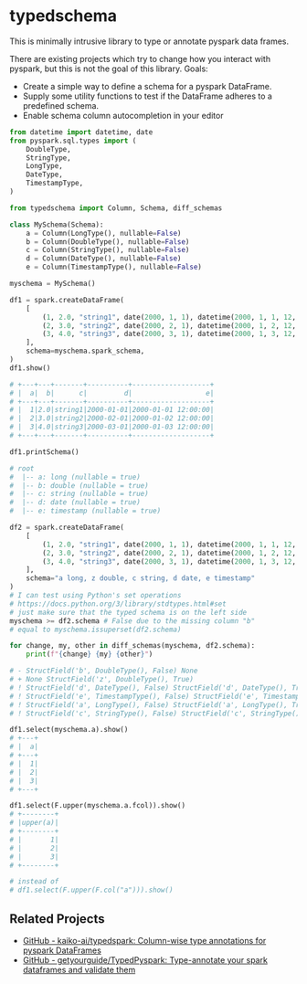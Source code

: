 # typedschema

This is minimally intrusive library to type or annotate pyspark data frames.

There are existing projects which try to change how you interact with pyspark, but this
is not the goal of this library. Goals:

* Create a simple way to define a schema for a pyspark DataFrame.
* Supply some utility functions to test if the DataFrame adheres to a predefined schema.
* Enable schema column autocompletion in your editor

```python
from datetime import datetime, date
from pyspark.sql.types import (
    DoubleType,
    StringType,
    LongType,
    DateType,
    TimestampType,
)

from typedschema import Column, Schema, diff_schemas

class MySchema(Schema):
    a = Column(LongType(), nullable=False)
    b = Column(DoubleType(), nullable=False)
    c = Column(StringType(), nullable=False)
    d = Column(DateType(), nullable=False)
    e = Column(TimestampType(), nullable=False)

myschema = MySchema()

df1 = spark.createDataFrame(
    [
        (1, 2.0, "string1", date(2000, 1, 1), datetime(2000, 1, 1, 12, 0)),
        (2, 3.0, "string2", date(2000, 2, 1), datetime(2000, 1, 2, 12, 0)),
        (3, 4.0, "string3", date(2000, 3, 1), datetime(2000, 1, 3, 12, 0)),
    ],
    schema=myschema.spark_schema,
)
df1.show()

# +---+---+-------+----------+-------------------+
# |  a|  b|      c|         d|                  e|
# +---+---+-------+----------+-------------------+
# |  1|2.0|string1|2000-01-01|2000-01-01 12:00:00|
# |  2|3.0|string2|2000-02-01|2000-01-02 12:00:00|
# |  3|4.0|string3|2000-03-01|2000-01-03 12:00:00|
# +---+---+-------+----------+-------------------+

df1.printSchema()

# root
#  |-- a: long (nullable = true)
#  |-- b: double (nullable = true)
#  |-- c: string (nullable = true)
#  |-- d: date (nullable = true)
#  |-- e: timestamp (nullable = true)

df2 = spark.createDataFrame(
    [
        (1, 2.0, "string1", date(2000, 1, 1), datetime(2000, 1, 1, 12, 0)),
        (2, 3.0, "string2", date(2000, 2, 1), datetime(2000, 1, 2, 12, 0)),
        (3, 4.0, "string3", date(2000, 3, 1), datetime(2000, 1, 3, 12, 0)),
    ],
    schema="a long, z double, c string, d date, e timestamp"
)
# I can test using Python's set operations
# https://docs.python.org/3/library/stdtypes.html#set
# just make sure that the typed schema is on the left side
myschema >= df2.schema # False due to the missing column "b"
# equal to myschema.issuperset(df2.schema)

for change, my, other in diff_schemas(myschema, df2.schema):
    print(f"{change} {my} {other}")

# - StructField('b', DoubleType(), False) None
# + None StructField('z', DoubleType(), True)
# ! StructField('d', DateType(), False) StructField('d', DateType(), True)
# ! StructField('e', TimestampType(), False) StructField('e', TimestampType(), True)
# ! StructField('a', LongType(), False) StructField('a', LongType(), True)
# ! StructField('c', StringType(), False) StructField('c', StringType(), True)

df1.select(myschema.a).show()
# +---+
# |  a|
# +---+
# |  1|
# |  2|
# |  3|
# +---+

df1.select(F.upper(myschema.a.fcol)).show()
# +--------+
# |upper(a)|
# +--------+
# |       1|
# |       2|
# |       3|
# +--------+

# instead of
# df1.select(F.upper(F.col("a"))).show()
```

## Related Projects

* [GitHub - kaiko-ai/typedspark: Column-wise type annotations for pyspark DataFrames](https://github.com/kaiko-ai/typedspark)
* [GitHub - getyourguide/TypedPyspark: Type-annotate your spark dataframes and validate them](https://github.com/getyourguide/TypedPyspark)
